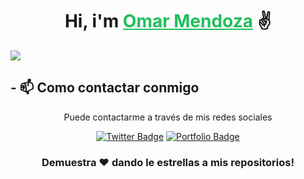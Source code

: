 <div align="center">
   <h1>
      Hi, i'm <a target="_blank" href="https://mendoza000.vercel.app" style="color: #21bf5c">Omar Mendoza</a> ✌️
   </h1>
</div>

<img src="https://i.imgur.com/qENzLm7.png">

## - 📫 Como contactar conmigo

<div align="center">

Puede contactarme a través de mis redes sociales

[![Twitter Badge](http://img.shields.io/badge/Mi_Twitter-blue?style=for-the-badge&logo=twitter&logoColor=white)](https://twitter.com/mendoza000x)
[![Portfolio Badge](http://img.shields.io/badge/Revisa_mi_portafilo-blue?style=for-the-badge&logo=google-chrome&logoColor=white)](https://mendoza000.vercel.app)

</div>

<div align="center">

### Demuestra ❤️ dando le estrellas a mis repositorios!

</div>
